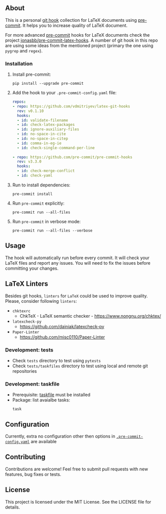 ## About

This is a personal [git hook](https://git-scm.com/book/en/v2/Customizing-Git-Git-Hooks) collection for LaTeX documents using [pre-commit](https://github.com/pre-commit/pre-commit). It helps you to increase quality of LaTeX document. 

For more advanced [pre-commit](https://github.com/pre-commit/pre-commit) hooks for LaTeX documents check the project [jonasbb/pre-commit-latex-hooks](https://github.com/jonasbb/pre-commit-latex-hooks). A number of git hook in this repo are using some ideas from the mentioned project (primary the one using `pygrep` and `regex`).

### Installation

1. Install pre-commit:
    ```
    pip install --upgrade pre-commit
    ```
1. Add the hook to your `.pre-commit-config.yaml` file:
    ```yaml
    repos:
    - repo: https://github.com/vdmitriyev/latex-git-hooks
      rev: v0.1.10
      hooks:
      - id: validate-filename
      - id: check-latex-packages
      - id: ignore-auxiliary-files
      - id: no-space-in-cite
      - id: no-space-in-citep
      - id: comma-in-eg-ie
	  - id: check-single-command-per-line
        
    - repo: https://github.com/pre-commit/pre-commit-hooks
      rev: v3.3.0
      hooks:
      - id: check-merge-conflict
      - id: check-yaml
    ```
1. Run to install dependencies:
    ```
    pre-commit install 
    ```
1. Run `pre-commit` explicitly:
    ```
    pre-commit run --all-files
    ```
1. Run `pre-commit` in verbose mode:
    ```
    pre-commit run --all-files --verbose
    ```

## Usage

The hook will automatically run before every commit. It will check your LaTeX files and report any issues. You will need to fix the issues before committing your changes.

## LaTeX Linters

Besides git hooks, `linters` for `LaTeX` could be used to improve quality. Please, consider following `linters`:

* `chktexrc`
    - ChkTeX - LaTeX semantic checker - https://www.nongnu.org/chktex/
* `latexcheck-py`
    - https://github.com/dainiak/latexcheck-py
* `Paper-Linter`
    - https://github.com/misc0110/Paper-Linter
	
	
### Development: tests

* Check `tests` directory to test using `pytests`
* Check `tests/taskfiles` directory to test using local and remote git repositories

### Development: taskfile

* Prerequisite: [taskfile](https://taskfile.dev/installation/) must be installed
* Package: list avaialbe tasks:
	```
	task 
	```

## Configuration

Currently, extra no configuration other then options in [`.pre-commit-config.yaml`](#installation) are available

## Contributing

Contributions are welcome! Feel free to submit pull requests with new features, bug fixes or tests.

## License

This project is licensed under the MIT License. See the LICENSE file for details.